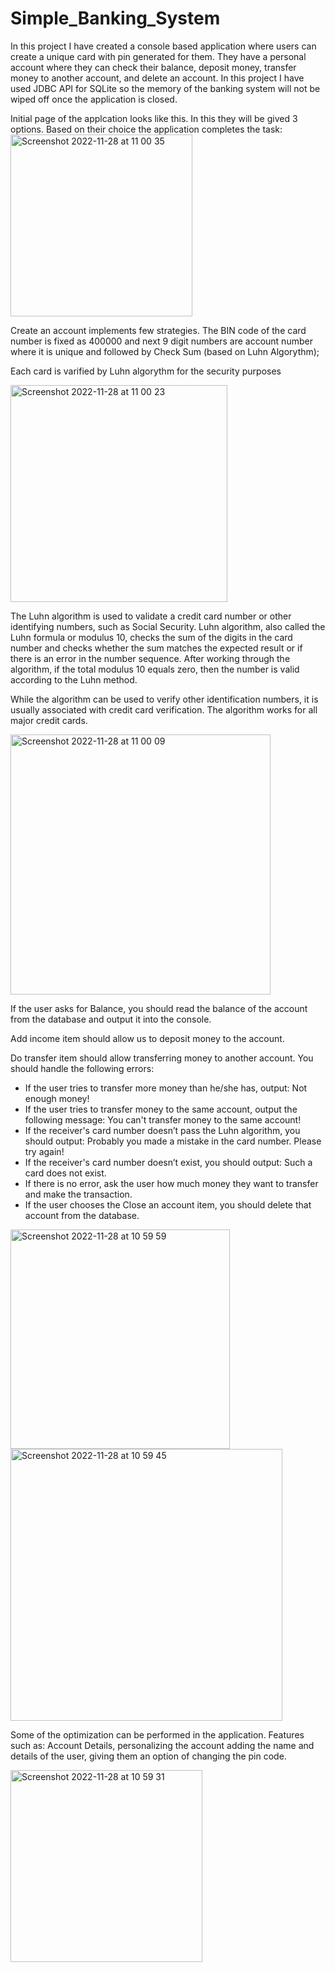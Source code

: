 # Simple_Banking_System

In this project I have created a console based application where users can create a unique card with pin generated for them. They have a personal account where they can check their balance, deposit money, transfer money to another account, and delete an account. In this project I have used JDBC API for SQLite so the memory of the banking system will not be wiped off once the application is closed. 

Initial page of the applcation looks like this. In this they will be gived 3 options. Based on their choice the application completes the task: 
<img width="291" alt="Screenshot 2022-11-28 at 11 00 35" src="https://user-images.githubusercontent.com/100639316/204314841-8d730879-42de-4605-bdc0-b89423756119.png">
 
 Create an account implements few strategies. The BIN code of the card number is fixed as 400000 and next 9 digit numbers are account number where it is unique and followed by Check Sum (based on Luhn Algorythm); 
 
 Each card is varified by Luhn algorythm for the security purposes
 
 <img width="347" alt="Screenshot 2022-11-28 at 11 00 23" src="https://user-images.githubusercontent.com/100639316/204315649-5bb46181-e0b3-455e-a6ec-bd87a96f5ba2.png">
 
The Luhn algorithm is used to validate a credit card number or other identifying numbers, such as Social Security. Luhn algorithm, also called the Luhn formula or modulus 10, checks the sum of the digits in the card number and checks whether the sum matches the expected result or if there is an error in the number sequence. After working through the algorithm, if the total modulus 10 equals zero, then the number is valid according to the Luhn method.

While the algorithm can be used to verify other identification numbers, it is usually associated with credit card verification. The algorithm works for all major credit cards.

<img width="416" alt="Screenshot 2022-11-28 at 11 00 09" src="https://user-images.githubusercontent.com/100639316/204315912-c316cf2a-be33-4da6-9e0a-cdb475fe79b3.png">

If the user asks for Balance, you should read the balance of the account from the database and output it into the console.

Add income item should allow us to deposit money to the account.

Do transfer item should allow transferring money to another account. You should handle the following errors:

- If the user tries to transfer more money than he/she has, output: Not enough money!
- If the user tries to transfer money to the same account, output the following message: You can't transfer money to the same account!
- If the receiver's card number doesn’t pass the Luhn algorithm, you should output: Probably you made a mistake in the card number. Please try again!
- If the receiver's card number doesn’t exist, you should output: Such a card does not exist.
- If there is no error, ask the user how much money they want to transfer and make the transaction.
- If the user chooses the Close an account item, you should delete that account from the database.
<img width="351" alt="Screenshot 2022-11-28 at 10 59 59" src="https://user-images.githubusercontent.com/100639316/204316354-6185e4dd-7528-4142-ad33-e08564e71460.png">

<img width="435" alt="Screenshot 2022-11-28 at 10 59 45" src="https://user-images.githubusercontent.com/100639316/204316373-1033c3ce-7e91-4384-bda6-0653dd98eef1.png">

Some of the optimization can be performed in the application. Features such as: Account Details, personalizing the account adding the name and details of the user, giving them an option of changing the pin code. 

<img width="307" alt="Screenshot 2022-11-28 at 10 59 31" src="https://user-images.githubusercontent.com/100639316/204316685-0933db08-0e0d-4469-bb4b-e12588b64ba6.png">
